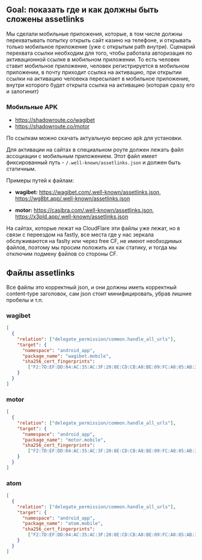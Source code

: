 ## Goal: показать где и как должны быть сложены assetlinks

Мы сделали мобильные приложения, которые, в том числе должны перехватывать попытку открыть сайт казино на телефоне, и открывать только мобильное приложение (уже с открытым path внутри). Сценарий перехвата ссылки необходим для того, чтобы работала авторизация по активационной ссылке в мобильном приложении. То есть человек ставит мобильное приложение, человек регистрируется в мобильном приложении, в почту приходит ссылка на активацию, при открытии ссылки на активацию человека пересылает в мобильное приложение, внутри которого будет открыта ссылка на активацию (которая сразу его и залогинит)

### Мобильные APK
- https://shadowroute.co/wagibet
- https://shadowroute.co/motor

По ссылкам можно скачать актуальную версию apk для установки.

Для активации на сайтах в специальном роуте должен лежать файл ассоциации с мобильным приложением. Этот файл имеет фиксированный путь - `/.well-known/assetlinks.json` и должен быть статичным.

Примеры путей к файлам:

- **wagibet:** https://wagibet.com/.well-known/assetlinks.json, https://wg8bt.app/.well-known/assetlinks.json

- **motor:** https://casibra.com/.well-known/assetlinks.json, https://x3pld.app/.well-known/assetlinks.json

На сайтах, которые лежат на CloudFlare эти файлы уже лежат, но в связи с переездом на fastly, все места где у нас зеркала обслуживаются на faslty или через free CF, не имеют необходимых файлов, поэтому мы просим положить их как статику, и тогда мы отключим подмену файлов со стороны CF.

## Файлы assetlinks
Все файлы это корректный json, и они должны иметь корректный content-type заголовок, сам json стоит минифицировать, убрав лишние пробелы и т.п.
### wagibet
```json
[  
  {  
    "relation": ["delegate_permission/common.handle_all_urls"],  
    "target": {  
      "namespace": "android_app",  
      "package_name": "wagibet.mobile",  
      "sha256_cert_fingerprints":  
        ["F2:7D:EF:DD:04:AC:35:AC:3F:20:8E:CD:CB:A8:BE:09:FC:A8:85:AB:38:48:AA:C5:5D:23:7A:F9:D1:FC:44:0D"]  
    }  
  }  
]
```

### motor
```json
[  
  {  
    "relation": ["delegate_permission/common.handle_all_urls"],  
    "target": {  
      "namespace": "android_app",  
      "package_name": "motor.mobile",  
      "sha256_cert_fingerprints":  
        ["F2:7D:EF:DD:04:AC:35:AC:3F:20:8E:CD:CB:A8:BE:09:FC:A8:85:AB:38:48:AA:C5:5D:23:7A:F9:D1:FC:44:0D"]  
    }  
  }  
]
```

### atom
```json
[  
  {  
    "relation": ["delegate_permission/common.handle_all_urls"],  
    "target": {  
      "namespace": "android_app",  
      "package_name": "atom.mobile",  
      "sha256_cert_fingerprints":  
        ["F2:7D:EF:DD:04:AC:35:AC:3F:20:8E:CD:CB:A8:BE:09:FC:A8:85:AB:38:48:AA:C5:5D:23:7A:F9:D1:FC:44:0D"]  
    }  
  }  
]
```